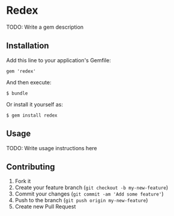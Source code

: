 # Redex

TODO: Write a gem description

## Installation

Add this line to your application's Gemfile:

    gem 'redex'

And then execute:

    $ bundle

Or install it yourself as:

    $ gem install redex

## Usage

TODO: Write usage instructions here

## Contributing

1. Fork it
2. Create your feature branch (`git checkout -b my-new-feature`)
3. Commit your changes (`git commit -am 'Add some feature'`)
4. Push to the branch (`git push origin my-new-feature`)
5. Create new Pull Request
